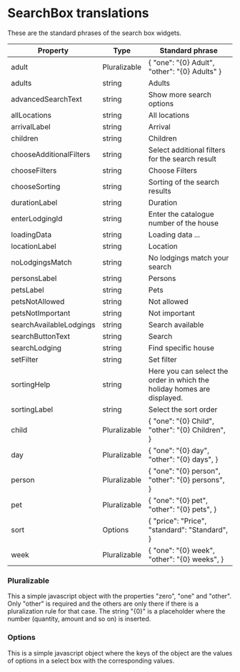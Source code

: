 # SearchBox translations

These are the standard phrases of the search box widgets.

| Property | Type | Standard phrase  |
| ---------|------|----------------- |
| adult | Pluralizable | { "one": "{0} Adult", "other": "{0} Adults" } |
| adults | string | Adults |
| advancedSearchText | string | Show more search options |
| allLocations | string | All locations |
| arrivalLabel | string | Arrival |
| children | string | Children |
| chooseAdditionalFilters | string | Select additional filters for the search result |
| chooseFilters | string | Choose Filters |
| chooseSorting | string | Sorting of the search results |
| durationLabel | string | Duration |
| enterLodgingId | string | Enter the catalogue number of the house |
| loadingData | string | Loading data ... |
| locationLabel | string | Location |
| noLodgingsMatch | string | No lodgings match your search |
| personsLabel | string | Persons |
| petsLabel | string | Pets |
| petsNotAllowed | string | Not allowed |
| petsNotImportant | string | Not important |
| searchAvailableLodgings | string | Search available |
| searchButtonText | string | Search |
| searchLodging | string | Find specific house |
| setFilter | string | Set filter |
| sortingHelp | string | Here you can select the order in which the holiday homes are displayed. |
| sortingLabel | string | Select the sort order |
| child | Pluralizable | { "one": "{0} Child", "other": "{0} Children",  } |
| day | Pluralizable | { "one": "{0} day", "other": "{0} days",  } |
| person | Pluralizable | { "one": "{0} person", "other": "{0} persons",  } |
| pet | Pluralizable | { "one": "{0} pet", "other": "{0} pets",  } |
| sort | Options | { "price": "Price", "standard": "Standard",  } |
| week | Pluralizable | { "one": "{0} week", "other": "{0} weeks",  } |


### **Pluralizable**

This a simple javascript object with the properties "zero", "one" and "other". Only "other" is required and the others are only there if there is a pluralization rule for that case. The string "{0}" is a placeholder where the number (quantity, amount and so on) is inserted.

### **Options**

This is a simple javascript object where the keys of the object are the values of options in a select box with the corresponding values.